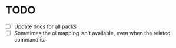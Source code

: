 # TODO

- [ ] Update docs for all packs 
- [ ] Sometimes the <Leader>oi mapping isn't available, even when the related command is. 